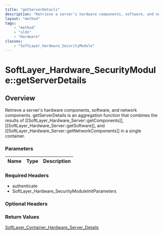 ```yaml
---
title: "getServerDetails"
description: "Retrieve a server's hardware components, software, and network components. getServerDetails is an aggregation function t... "
layout: "method"
tags:
    - "method"
    - "sldn"
    - "Hardware"
classes:
    - "SoftLayer_Hardware_SecurityModule"
---
```

# SoftLayer_Hardware_SecurityModule::getServerDetails
## Overview 
Retrieve a server's hardware components, software, and network components. getServerDetails is an aggregation function that combines the results of [[SoftLayer_Hardware_Server::getComponents]], [[SoftLayer_Hardware_Server::getSoftware]], and [[SoftLayer_Hardware_Server::getNetworkComponents]] in a single container. 

### Parameters 
|Name | Type | Description |
| --- | --- | --- |


### Required Headers
* authenticate
* SoftLayer_Hardware_SecurityModuleInitParameters

### Optional Headers

### Return Values
<a href='/reference/datatypes/SoftLayer_Container_Hardware_Server_Details'>SoftLayer_Container_Hardware_Server_Details </a>


